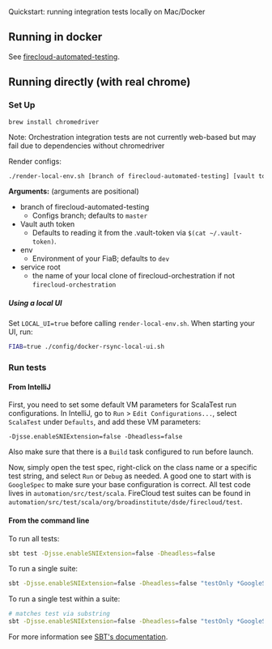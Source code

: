 Quickstart: running integration tests locally on Mac/Docker 

## Running in docker

See [firecloud-automated-testing](https://github.com/broadinstitute/firecloud-automated-testing).


## Running directly (with real chrome)

### Set Up

```
brew install chromedriver
```

Note: Orchestration integration tests are not currently web-based but may fail due to dependencies without chromedriver

Render configs:
```bash
./render-local-env.sh [branch of firecloud-automated-testing] [vault token] [env] [service root]
```

**Arguments:** (arguments are positional)

* branch of firecloud-automated-testing
    * Configs branch; defaults to `master`
* Vault auth token
	* Defaults to reading it from the .vault-token via `$(cat ~/.vault-token)`.
* env
	* Environment of your FiaB; defaults to `dev`
* service root
    * the name of your local clone of firecloud-orchestration if not `firecloud-orchestration`
	
##### Using a local UI

Set `LOCAL_UI=true` before calling `render-local-env.sh`.   When starting your UI, run:

```bash
FIAB=true ./config/docker-rsync-local-ui.sh
```
	
### Run tests

#### From IntelliJ

First, you need to set some default VM parameters for ScalaTest run configurations. In IntelliJ, go to `Run` > `Edit Configurations...`, select `ScalaTest` under `Defaults`, and add these VM parameters:

```
-Djsse.enableSNIExtension=false -Dheadless=false
```

Also make sure that there is a `Build` task configured to run before launch.

Now, simply open the test spec, right-click on the class name or a specific test string, and select `Run` or `Debug` as needed. A good one to start with is `GoogleSpec` to make sure your base configuration is correct. All test code lives in `automation/src/test/scala`. FireCloud test suites can be found in `automation/src/test/scala/org/broadinstitute/dsde/firecloud/test`.

#### From the command line

To run all tests:

```bash
sbt test -Djsse.enableSNIExtension=false -Dheadless=false
```

To run a single suite:

```bash
sbt -Djsse.enableSNIExtension=false -Dheadless=false "testOnly *GoogleSpec"
```

To run a single test within a suite:

```bash
# matches test via substring
sbt -Djsse.enableSNIExtension=false -Dheadless=false "testOnly *GoogleSpec -- -z \"have a search field\""
```

For more information see [SBT's documentation](http://www.scala-sbt.org/0.13/docs/Testing.html#Test+Framework+Arguments).

